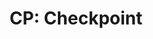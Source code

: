 ---
layout: term
title: 'CP: Checkpoint'
name: checkpoint
description: "Heure à laquelle sont mesurés les scores de MU des deux équipes (un toutes les 5h)."
---